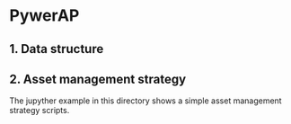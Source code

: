 # PywerAP

## 1. Data structure

## 2. Asset management strategy

The jupyther example in this directory shows a simple asset management strategy scripts.


